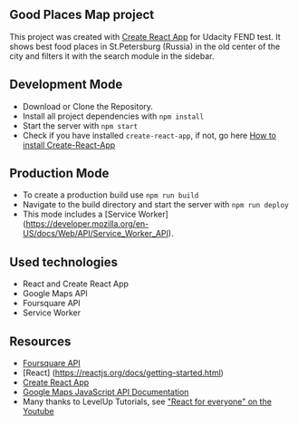 ## Good Places Map project
This project was created with [Create React App](https://github.com/facebookincubator/create-react-app) for Udacity FEND test. It shows best food places in St.Petersburg (Russia) in the old center of the city and filters it with the search module in the sidebar.

## Development Mode
* Download or Clone the Repository.
* Install all project dependencies with `npm install`
* Start the server with `npm start`
* Check if you have installed `create-react-app`, if not, go here [How to install  Create-React-App](https://github.com/facebook/create-react-app)

## Production Mode
* To create a production build use `npm run build`
* Navigate to the build directory and start the server with `npm run deploy`
* This mode includes a [Service Worker] (https://developer.mozilla.org/en-US/docs/Web/API/Service_Worker_API).

## Used technologies
* React and Create React App
* Google Maps API
* Foursquare API
* Service Worker

## Resources
* [Foursquare API](https://developer.foursquare.com/)
* [React] (https://reactjs.org/docs/getting-started.html)
* [Create React App](https://github.com/facebookincubator/create-react-app)
* [Google Maps JavaScript API Documentation](https://developers.google.com/maps/documentation/javascript/tutorial)
* Many thanks to LevelUp Tutorials, see ["React for everyone" on the Youtube](https://www.youtube.com/channel/UCyU5wkjgQYGRB0hIHMwm2Sg)

